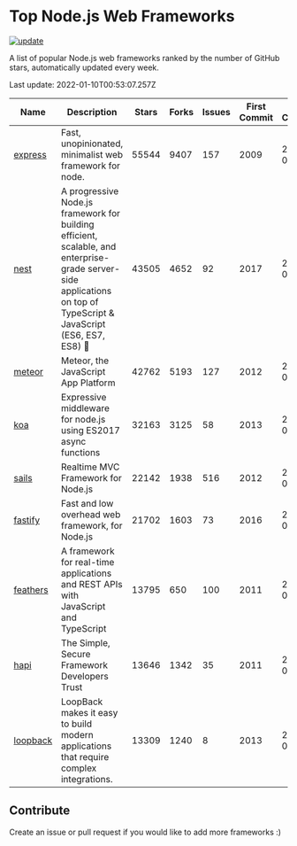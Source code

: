 # Top Node.js Web Frameworks

[![update](https://github.com/sunnysid3up/nodejs-web-frameworks/actions/workflows/update.yml/badge.svg)](https://github.com/sunnysid3up/nodejs-web-frameworks/actions/workflows/update.yml)

A list of popular Node.js web frameworks ranked by the number of GitHub stars, automatically updated every week.

Last update: 2022-01-10T00:53:07.257Z

| Name          | Description          | Stars                     | Forks          | Issues               | First Commit        | Last Commit         | Language          |
|---------------|----------------------|---------------------------|----------------|----------------------|---------------------|---------------------|-------------------|
| [express](https://github.com/expressjs/express) | Fast, unopinionated, minimalist web framework for node. | 55544 | 9407 | 157 | 2009 | 2022-01-09 | JS |
| [nest](https://github.com/nestjs/nest) | A progressive Node.js framework for building efficient, scalable, and enterprise-grade server-side applications on top of TypeScript & JavaScript (ES6, ES7, ES8) 🚀 | 43505 | 4652 | 92 | 2017 | 2022-01-10 | TS |
| [meteor](https://github.com/meteor/meteor) | Meteor, the JavaScript App Platform | 42762 | 5193 | 127 | 2012 | 2022-01-09 | JS |
| [koa](https://github.com/koajs/koa) | Expressive middleware for node.js using ES2017 async functions | 32163 | 3125 | 58 | 2013 | 2022-01-09 | JS |
| [sails](https://github.com/balderdashy/sails) | Realtime MVC Framework for Node.js | 22142 | 1938 | 516 | 2012 | 2022-01-09 | JS |
| [fastify](https://github.com/fastify/fastify) | Fast and low overhead web framework, for Node.js | 21702 | 1603 | 73 | 2016 | 2022-01-09 | JS |
| [feathers](https://github.com/feathersjs/feathers) | A framework for real-time applications and REST APIs with JavaScript and TypeScript | 13795 | 650 | 100 | 2011 | 2022-01-09 | TS |
| [hapi](https://github.com/hapijs/hapi) | The Simple, Secure Framework Developers Trust | 13646 | 1342 | 35 | 2011 | 2022-01-09 | JS |
| [loopback](https://github.com/strongloop/loopback) | LoopBack makes it easy to build modern applications that require complex integrations. | 13309 | 1240 | 8 | 2013 | 2022-01-09 | JS |

## Contribute 

Create an issue or pull request if you would like to add more frameworks :)